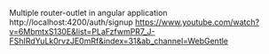 Multiple router-outlet in angular application
http://localhost:4200/auth/signup
https://www.youtube.com/watch?v=6MbmtxS130E&list=PLaFzfwmPR7_J-FShIRdYuLk0rvzJE0mRf&index=31&ab_channel=WebGentle